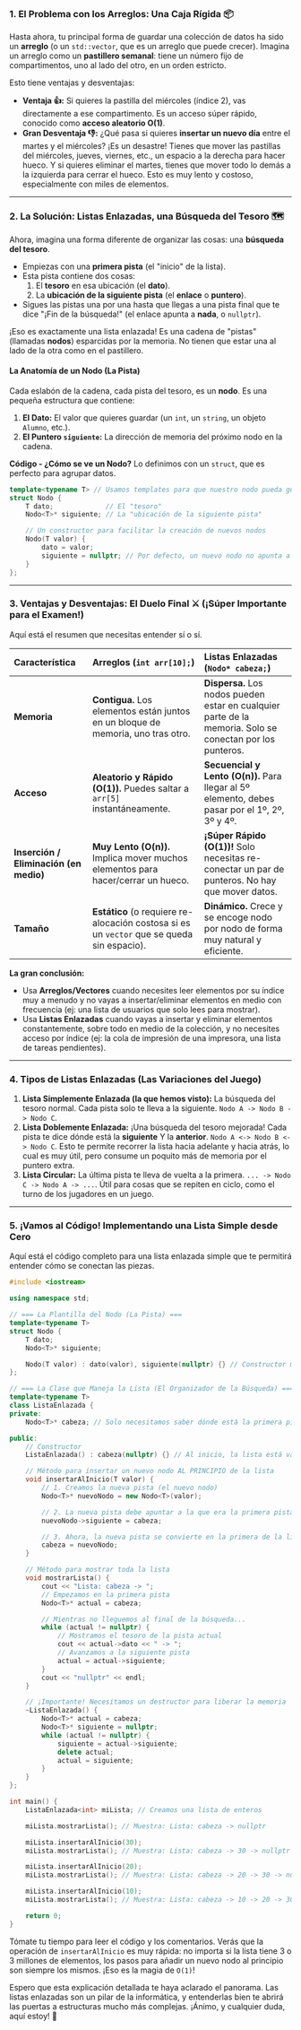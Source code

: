 ### **1. El Problema con los Arreglos: Una Caja Rígida 📦**

Hasta ahora, tu principal forma de guardar una colección de datos ha sido un **arreglo** (o un `std::vector`, que es un arreglo que puede crecer). Imagina un arreglo como un **pastillero semanal**: tiene un número fijo de compartimentos, uno al lado del otro, en un orden estricto.

Esto tiene ventajas y desventajas:

*   **Ventaja 👍:** Si quieres la pastilla del miércoles (índice 2), vas directamente a ese compartimento. Es un acceso súper rápido, conocido como **acceso aleatorio O(1)**.
*   **Gran Desventaja 👎:** ¿Qué pasa si quieres **insertar un nuevo día** entre el martes y el miércoles? ¡Es un desastre! Tienes que mover las pastillas del miércoles, jueves, viernes, etc., un espacio a la derecha para hacer hueco. Y si quieres eliminar el martes, tienes que mover todo lo demás a la izquierda para cerrar el hueco. Esto es muy lento y costoso, especialmente con miles de elementos.

---

### **2. La Solución: Listas Enlazadas, una Búsqueda del Tesoro 🗺️**

Ahora, imagina una forma diferente de organizar las cosas: una **búsqueda del tesoro**.

*   Empiezas con una **primera pista** (el "inicio" de la lista).
*   Esta pista contiene dos cosas:
    1.  El **tesoro** en esa ubicación (el **dato**).
    2.  La **ubicación de la siguiente pista** (el **enlace** o **puntero**).
*   Sigues las pistas una por una hasta que llegas a una pista final que te dice "¡Fin de la búsqueda!" (el enlace apunta a **nada**, o `nullptr`).

¡Eso es exactamente una lista enlazada! Es una cadena de "pistas" (llamadas **nodos**) esparcidas por la memoria. No tienen que estar una al lado de la otra como en el pastillero.

#### **La Anatomía de un Nodo (La Pista)**

Cada eslabón de la cadena, cada pista del tesoro, es un **nodo**. Es una pequeña estructura que contiene:

1.  **El Dato:** El valor que quieres guardar (un `int`, un `string`, un objeto `Alumno`, etc.).
2.  **El Puntero `siguiente`:** La dirección de memoria del próximo nodo en la cadena.

**Código - ¿Cómo se ve un Nodo?**
Lo definimos con un `struct`, que es perfecto para agrupar datos.

```cpp
template<typename T> // Usamos templates para que nuestro nodo pueda guardar cualquier tipo de dato
struct Nodo {
    T dato;             // El "tesoro"
    Nodo<T>* siguiente; // La "ubicación de la siguiente pista"

    // Un constructor para facilitar la creación de nuevos nodos
    Nodo(T valor) {
        dato = valor;
        siguiente = nullptr; // Por defecto, un nuevo nodo no apunta a nada
    }
};
```

---

### **3. Ventajas y Desventajas: El Duelo Final ⚔️ (¡Súper Importante para el Examen!)**

Aquí está el resumen que necesitas entender sí o sí.

| Característica | Arreglos (`int arr[10];`) | Listas Enlazadas (`Nodo* cabeza;`) |
| :--- | :--- | :--- |
| **Memoria** | **Contigua.** Los elementos están juntos en un bloque de memoria, uno tras otro. | **Dispersa.** Los nodos pueden estar en cualquier parte de la memoria. Solo se conectan por los punteros. |
| **Acceso** | **Aleatorio y Rápido (O(1)).** Puedes saltar a `arr[5]` instantáneamente. | **Secuencial y Lento (O(n)).** Para llegar al 5º elemento, debes pasar por el 1º, 2º, 3º y 4º. |
| **Inserción / Eliminación (en medio)** | **Muy Lento (O(n)).** Implica mover muchos elementos para hacer/cerrar un hueco. | **¡Súper Rápido (O(1))!** Solo necesitas re-conectar un par de punteros. No hay que mover datos. |
| **Tamaño** | **Estático** (o requiere re-alocación costosa si es un `vector` que se queda sin espacio). | **Dinámico.** Crece y se encoge nodo por nodo de forma muy natural y eficiente. |

**La gran conclusión:**
*   Usa **Arreglos/Vectores** cuando necesites leer elementos por su índice muy a menudo y no vayas a insertar/eliminar elementos en medio con frecuencia (ej: una lista de usuarios que solo lees para mostrar).
*   Usa **Listas Enlazadas** cuando vayas a insertar y eliminar elementos constantemente, sobre todo en medio de la colección, y no necesites acceso por índice (ej: la cola de impresión de una impresora, una lista de tareas pendientes).

---

### **4. Tipos de Listas Enlazadas (Las Variaciones del Juego)**

1.  **Lista Simplemente Enlazada (la que hemos visto):** La búsqueda del tesoro normal. Cada pista solo te lleva a la siguiente. `Nodo A -> Nodo B -> Nodo C`.
2.  **Lista Doblemente Enlazada:** ¡Una búsqueda del tesoro mejorada! Cada pista te dice dónde está la **siguiente** Y la **anterior**. `Nodo A <-> Nodo B <-> Nodo C`. Esto te permite recorrer la lista hacia adelante y hacia atrás, lo cual es muy útil, pero consume un poquito más de memoria por el puntero extra.
3.  **Lista Circular:** La última pista te lleva de vuelta a la primera. `... -> Nodo C -> Nodo A -> ...`. Útil para cosas que se repiten en ciclo, como el turno de los jugadores en un juego.

---

### **5. ¡Vamos al Código! Implementando una Lista Simple desde Cero**

Aquí está el código completo para una lista enlazada simple que te permitirá entender cómo se conectan las piezas.

```cpp
#include <iostream>

using namespace std;

// === La Plantilla del Nodo (La Pista) ===
template<typename T>
struct Nodo {
    T dato;
    Nodo<T>* siguiente;

    Nodo(T valor) : dato(valor), siguiente(nullptr) {} // Constructor más conciso
};

// === La Clase que Maneja la Lista (El Organizador de la Búsqueda) ===
template<typename T>
class ListaEnlazada {
private:
    Nodo<T>* cabeza; // Solo necesitamos saber dónde está la primera pista

public:
    // Constructor
    ListaEnlazada() : cabeza(nullptr) {} // Al inicio, la lista está vacía

    // Método para insertar un nuevo nodo AL PRINCIPIO de la lista
    void insertarAlInicio(T valor) {
        // 1. Creamos la nueva pista (el nuevo nodo)
        Nodo<T>* nuevoNodo = new Nodo<T>(valor);

        // 2. La nueva pista debe apuntar a la que era la primera pista
        nuevoNodo->siguiente = cabeza;

        // 3. Ahora, la nueva pista se convierte en la primera de la lista
        cabeza = nuevoNodo;
    }

    // Método para mostrar toda la lista
    void mostrarLista() {
        cout << "Lista: cabeza -> ";
        // Empezamos en la primera pista
        Nodo<T>* actual = cabeza;

        // Mientras no lleguemos al final de la búsqueda...
        while (actual != nullptr) {
            // Mostramos el tesoro de la pista actual
            cout << actual->dato << " -> ";
            // Avanzamos a la siguiente pista
            actual = actual->siguiente;
        }
        cout << "nullptr" << endl;
    }

    // ¡Importante! Necesitamos un destructor para liberar la memoria
    ~ListaEnlazada() {
        Nodo<T>* actual = cabeza;
        Nodo<T>* siguiente = nullptr;
        while (actual != nullptr) {
            siguiente = actual->siguiente;
            delete actual;
            actual = siguiente;
        }
    }
};

int main() {
    ListaEnlazada<int> miLista; // Creamos una lista de enteros

    miLista.mostrarLista(); // Muestra: Lista: cabeza -> nullptr

    miLista.insertarAlInicio(30);
    miLista.mostrarLista(); // Muestra: Lista: cabeza -> 30 -> nullptr

    miLista.insertarAlInicio(20);
    miLista.mostrarLista(); // Muestra: Lista: cabeza -> 20 -> 30 -> nullptr

    miLista.insertarAlInicio(10);
    miLista.mostrarLista(); // Muestra: Lista: cabeza -> 10 -> 20 -> 30 -> nullptr

    return 0;
}
```

Tómate tu tiempo para leer el código y los comentarios. Verás que la operación de `insertarAlInicio` es muy rápida: no importa si la lista tiene 3 o 3 millones de elementos, los pasos para añadir un nuevo nodo al principio son siempre los mismos. ¡Eso es la magia de `O(1)`!

Espero que esta explicación detallada te haya aclarado el panorama. Las listas enlazadas son un pilar de la informática, y entenderlas bien te abrirá las puertas a estructuras mucho más complejas. ¡Ánimo, y cualquier duda, aquí estoy! 💪